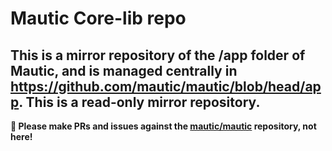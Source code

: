 # Mautic Core-lib repo

## This is a mirror repository of the /app folder of Mautic, and is managed centrally in https://github.com/mautic/mautic/blob/head/app.  This is a read-only mirror repository.

**📣 Please make PRs and issues against the [mautic/mautic](https://github.com/mautic/mautic) repository, not here!**
  